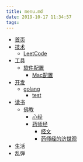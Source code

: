 ```yaml
---
title: menu.md
date: 2019-10-17 11:34:57
tags:
---
```

* [首页](/home)
* [技术](/tech)
  * [LeetCode](/tech/leetCode/leetCode)
* [工具](/tools)
  * [软件配置](/tools/软件配置)
    * [Mac配置](/tools/软件配置/mac配置)
* [开发](/dev)
  * [golang](/dev/golang)
    * [test](/dev/golang/test)
* [读书](/reading)
  * [佛教](/reading/fojiao)
    * [心经](/reading/fojiao/xinjing)
    * [药师经](/reading/fojiao/yaoshijing)
      * [经文](/reading/fojiao/yaoshijing/jingwen)
      * [药师经的济世观](/reading/fojiao/yaoshijing/jishiguan)
* 生活
* 乱弹

